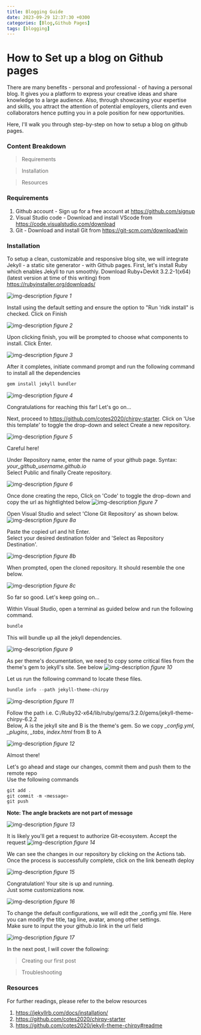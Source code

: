 ```yaml
---
title: Blogging Guide 
date: 2023-09-29 12:37:30 +0300
categories: [Blog,Github Pages]
tags: [blogging]
---
```

# How to Set up a blog on Github pages

There are many benefits - personal and professional - of having a personal blog. It gives you a platform to express your creative ideas and share knowledge to a large audience. Also, through showcasing your expertise and skills, you attract the attention of potential employers, clients and even collaborators hence putting you in a pole position for new opportunities.

Here, I'll walk you through step-by-step on how to setup a blog on github pages.

### Content Breakdown
>Requirements

>Installation

>Resources

### Requirements
1. Github account - Sign up for a free account at https://github.com/signup
2. Visual Studio code - Download and install VScode from https://code.visualstudio.com/download
3. Git - Download and install Git from https://git-scm.com/download/win

### Installation
To setup a clean, customizable and responsive blog site, we will integrate Jekyll - a static site generator - with Github pages. 
First, let's install Ruby which enables Jekyll to run smoothly. Download Ruby+Devkit 3.2.2-1(x64) (latest version at time of this writing) from https://rubyinstaller.org/downloads/

![img-description](/assets/img/jekyll/1.png)
_figure 1_

Install using the default setting and ensure the option to "Run 'ridk install" is checked. Click on Finish

![img-description](/assets/img/jekyll/2.png)
_figure 2_

Upon clicking finish, you will be prompted to choose what components to install. Click Enter.

![img-description](/assets/img/jekyll/3.png)
_figure 3_

After it completes, initiate command prompt and run the following command to install all the dependencies
```powershell
gem install jekyll bundler
```

![img-description](/assets/img/jekyll/4.png)
_figure 4_

Congratulations for reaching this far! Let's go on...

Next, proceed to https://github.com/cotes2020/chirpy-starter. Click on 'Use this template' to toggle the drop-down and select Create a new repository.

![img-description](/assets/img/jekyll/5.png)
_figure 5_

Careful here!

Under Repository name, enter the name of your github page. Syntax: *your_github_username.github.io*  
Select Public and finally Create repository. 

![img-description](/assets/img/jekyll/6.png)
_figure 6_

Once done creating the repo, Click on 'Code' to toggle the drop-down and copy the url as hightlighted below
![img-description](/assets/img/jekyll/7.png)
_figure 7_

Open Visual Studio and select 'Clone Git Repository' as shown below.  
![img-description](/assets/img/jekyll/8a.png)
_figure 8a_

 Paste the copied url and hit Enter.  
 Select your desired destination folder and 'Select as Repository Destination'.

![img-description](/assets/img/jekyll/8b.png)
_figure 8b_

When prompted, open the cloned repository. It should resemble the one below.

![img-description](/assets/img/jekyll/8c.png)
_figure 8c_

So far so good. Let's keep going on...

Within Visual Studio, open a terminal as guided below and run the following command. 
````powershell
bundle
````
This will bundle up all the jekyll dependencies.

![img-description](/assets/img/jekyll/11.png)
_figure 9_

As per theme's documentation, we need to copy some critical files from the theme's gem to jekyll's site. See below
![img-description](/assets/img/jekyll/d.png)
_figure 10_

Let us run the following command to locate these files.
````powershell
bundle info --path jekyll-theme-chirpy
````
![img-description](/assets/img/jekyll/12.png)
_figure 11_

Follow the path i.e. C:/Ruby32-x64/lib/ruby/gems/3.2.0/gems/jekyll-theme-chirpy-6.2.2  
Below, A is the jekyll site and B is the theme's gem. So we copy *_config.yml*, *_plugins*, *_tabs*, *index.html* from B to A

![img-description](/assets/img/jekyll/13.png)
_figure 12_

Almost there!

Let's go ahead and stage our changes, commit them and push them to the remote repo  
Use the following commands 
```powershell
git add .
git commit -m <message>
git push
```
**Note: The angle brackets are not part of message**

![img-description](/assets/img/jekyll/14.png)
_figure 13_

It is likely you'll get a request to authorize Git-ecosystem. Accept the request
![img-description](/assets/img/jekyll/15.png)
_figure 14_

We can see the changes in our repository by clicking on the Actions tab.  
Once the process is successfully complete, click on the link beneath deploy

![img-description](/assets/img/jekyll/16.png)
_figure 15_

Congratulation! Your site is up and running.  
Just some customizations now.

![img-description](/assets/img/jekyll/17.png)
_figure 16_

To change the default configurations, we will edit the _config.yml file. Here you can modify the title, tag line, avatar, among other settings.  
Make sure to input the your github.io link in the url field

![img-description](/assets/img/jekyll/18.png)
_figure 17_

In the next post, I will cover the following:
>Creating our first post

>Troubleshooting
### Resources
For further readings, please refer to the below resources
1. https://jekyllrb.com/docs/installation/
2. https://github.com/cotes2020/chirpy-starter
3. https://github.com/cotes2020/jekyll-theme-chirpy#readme